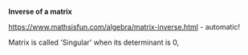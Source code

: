 **Inverse of a matrix**

https://www.mathsisfun.com/algebra/matrix-inverse.html - automatic!

Matrix is called 'Singular' when its determinant is 0, 

